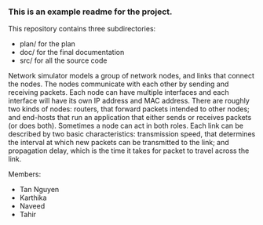 ### This is an example readme for the project.

This repository contains three subdirectories:

* plan/ for the plan 
* doc/  for the final documentation
* src/  for all the source code

Network simulator models a group of network nodes, and links that connect 
the nodes. The nodes communicate with each other by sending and receiving 
packets. Each node can have multiple interfaces and each interface will 
have its own IP address and MAC address. There are roughly two kinds of 
nodes: routers, that forward packets intended to other nodes; and end-hosts 
that run an application that either sends or receives packets (or does both). 
Sometimes a node can act in both roles. Each link can be described by 
two basic characteristics: transmission speed, that determines the interval 
at which new packets can be transmitted to the link; and propagation delay, 
which is the time it takes for packet to travel across the link.



Members:
- Tan Nguyen
- Karthika
- Naveed
- Tahir
